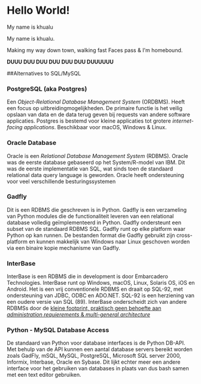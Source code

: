 # Hello World!

My name is khualu

My name is khualu. 

Making my way down town, walking fast
Faces pass & I'm homebound. 

**DUUU DUU DUU DUU DUU DUU DUUUUUU**

##Alternatives to SQL/MySQL

### PostgreSQL (aka Postgres)
Een _Object-Relational Database Management System_ (ORDBMS). Heeft een focus op uitbreidingmogelijkheden. De primaire functie is het veilig opslaan van data en de data terug geven bij requests van andere software applicaties. Postgres is bestemd voor kleine applicaties tot grotere _internet-facing applications_. Beschikbaar voor macOS, Windows & Linux. 

### Oracle Database
Oracle is een _Relational Database Management System_ (RDBMS). Oracle was de eerste database gebaseerd op het System/R-model van IBM. Dit was de eerste implementatie van SQL, wat sinds toen de standaard relational data query language is geworden. Oracle heeft ondersteuning voor veel verschillende besturingssystemen

### Gadfly
Dit is een RDBMS die geschreven is in Python. Gadfly is een verzameling van Python modules die de functionaliteit leveren van een relational database volledig geïmplementeerd in Python. Gadfly ondersteunt een subset van de standaard RDBMS SQL. Gadfly runt op elke platform waar Python op kan runnen. De bestanden format die Gadfly gebruikt zijn cross-platform en kunnen makkelijk van Windows naar Linux geschoven worden via een binaire kopie mechanisme van Gadfly. 

### InterBase 
InterBase is een RDBMS die in development is door Embarcadero Technologies. InterBase runt op Windows, macOS, Linux, Solaris OS, iOS en Android. Het is een vrij conventionele RDBMS en draait op SQL-92, met ondersteuning van JDBC, ODBC en ADO.NET. SQL-92 is een herziening van een oudere versie van SQL (89). InterBase onderscheidt zich van andere RDBMSs door de [kleine footprint, praktisch geen behoefte aan _administration requierements_ & _multi-general architecture_](http://edn.embarcadero.com/article/27007) 

### Python - MySQL Database Access
De standaard van Python voor database interfaces is de Python DB-API. Met behulp van de API kunnen een aantal database servers bereikt worden zoals GadFly, mSQL, MySQL, PostgreSQL, Microsoft SQL server 2000, Informix, Interbase, Oracle en Sybase. Dit lijkt echter meer een andere interface voor het gebruiken van databases in plaats van dus bash samen met een text editor gebruiken. 
